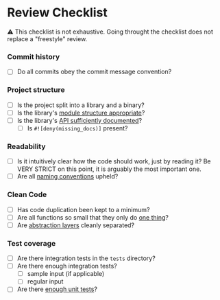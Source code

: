 # Review Checklist

⚠️ This checklist is not exhaustive. Going throught the checklist does not replace a "freestyle" review.

### Commit history
- [ ] Do all commits obey the commit message convention?

### Project structure
- [ ] Is the project split into a library and a binary?
- [ ] Is the library's [module structure appropriate](https://github.com/remlse/aoc/blob/main/.github/clean_code_ref.md#module-structure)?
- [ ] Is the library's [API sufficiently documented](https://github.com/remlse/aoc/blob/main/.github/clean_code_ref.md#api-documentation)?
  - [ ] Is `#![deny(missing_docs)]` present?

### Readability
- [ ] Is it intuitively clear how the code should work, just by reading it? Be VERY STRICT on this point, it is arguably the most important one.
- [ ] Are all [naming conventions](https://github.com/remlse/aoc/blob/main/.github/clean_code_ref.md#naming-conventions) upheld?

### Clean Code
- [ ] Has code duplication been kept to a minimum?
- [ ] Are all functions so small that they only do [one thing](https://github.com/remlse/aoc/blob/main/.github/clean_code_ref.md#function-size)?
- [ ] Are [abstraction layers](https://github.com/remlse/aoc/blob/main/.github/clean_code_ref.md#abstraction-layers) cleanly separated?

### Test coverage
- [ ] Are there integration tests in the `tests` directory?
- [ ] Are there enough integration tests?
  - [ ] sample input (if applicable)
  - [ ] regular input
- [ ] Are there [enough unit tests](https://github.com/remlse/aoc/blob/main/.github/clean_code_ref.md#unit-testing)?
